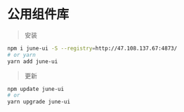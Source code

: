# 公用组件库

> 安装

```bash
npm i june-ui -S --registry=http://47.108.137.67:4873/
# or yarn 
yarn add june-ui
```

> 更新
```bash
npm update june-ui
# or
yarn upgrade june-ui
```